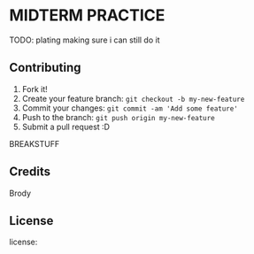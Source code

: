 # MIDTERM PRACTICE

TODO: plating making sure i can still do it

## Contributing

1. Fork it!
2. Create your feature branch: `git checkout -b my-new-feature`
3. Commit your changes: `git commit -am 'Add some feature'`
4. Push to the branch: `git push origin my-new-feature`
5. Submit a pull request :D

BREAKSTUFF
## Credits

Brody

## License

license:
